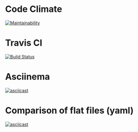 # Code Climate

[![Maintainability](https://api.codeclimate.com/v1/badges/f68f2d88dad20abe4fed/maintainability)](https://codeclimate.com/github/Il1ya1/backend-project-lvl2/maintainability)

# Travis CI

[![Build Status](https://travis-ci.com/Il1ya1/backend-project-lvl2.svg?branch=master)](https://travis-ci.com/Il1ya1/backend-project-lvl2)

# Asciinema

[![asciicast](https://asciinema.org/a/ovoikYe0Q4RxwHWau0jkTPyZk.svg)](https://asciinema.org/a/ovoikYe0Q4RxwHWau0jkTPyZk)

# Comparison of flat files (yaml)
[![asciicast](https://asciinema.org/connect/7f3a87b8-1ac5-4a31-8cd4-9d83e0e1af69.svg)](https://asciinema.org/connect/7f3a87b8-1ac5-4a31-8cd4-9d83e0e1af69)